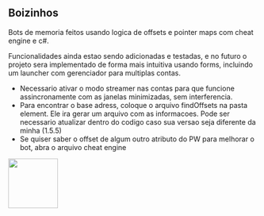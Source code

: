 ## Boizinhos

Bots de memoria feitos usando logica de offsets e pointer maps com cheat engine e c#.

Funcionalidades ainda estao sendo adicionadas e testadas, e no futuro o projeto sera implementado de forma mais intuitiva usando forms, incluindo um launcher com gerenciador para multiplas contas.

- Necessario ativar o modo streamer nas contas para que funcione assincronamente com as janelas minimizadas, sem interferencia.
- Para encontrar o base adress, coloque o arquivo findOffsets na pasta element. Ele ira gerar um arquivo com as informacoes. Pode ser necessario atualizar dentro do codigo caso sua versao seja diferente da minha (1.5.5)
- Se quiser saber o offset de algum outro atributo do PW para melhorar o bot, abra o arquivo cheat engine

<img src="https://altarofgaming.com/wp-content/uploads/2021/08/perfect-world-international-logo-altar-of-gaming.png" width="100px">
